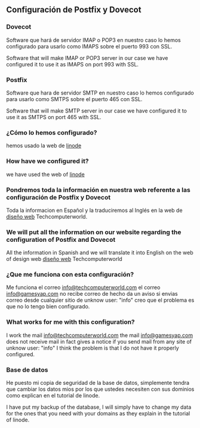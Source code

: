 ## Configuración de Postfix y Dovecot 

### Dovecot 

Software que hará de servidor IMAP o POP3 en nuestro caso lo hemos configurado para usarlo como IMAPS sobre el puerto 993 con SSL.

Software that will make IMAP or POP3 server in our case we have configured it to use it as IMAPS on port 993 with SSL.

### Postfix 

Software que hara de servidor SMTP en nuestro caso lo hemos configurado para usarlo como SMTPS sobre el puerto 465 con SSL.

Software that will make SMTP server in our case we have configured it to use it as SMTPS on port 465 with SSL.

### ¿Cómo lo hemos configurado?

hemos usado la web de [linode](https://www.linode.com/docs/email/postfix/email-with-postfix-dovecot-and-mysql/)

### How have we configured it? 

we have used the web of [linode](https://www.linode.com/docs/email/postfix/email-with-postfix-dovecot-and-mysql/)

### Pondremos toda la información en nuestra web referente a las configuración de Postfix y Dovecot

Toda la informacion en Español y la traduciremos al Inglés en la web de [diseño web](https://techcomputerworld.com) Techcomputerworld.

### We will put all the information on our website regarding the configuration of Postfix and Dovecot

All the information in Spanish and we will translate it into English on the web of design web [diseño web](https://techcomputerworld.com) Techcomputerworld

### ¿Que me funciona con esta configuración? 

Me funciona el correo info@techcomputerworld.com el correo info@gamesyap.com no recibe correo de hecho da un aviso si envias correo desde cualquier sitio de unknow user: "info" creo que el problema es que no lo tengo bien configurado. 

### What works for me with this configuration?

I work the mail info@techcomputerworld.com the mail info@gamesyap.com does not receive mail in fact gives a notice if you send mail from any site of unknow user: "info" I think the problem is that I do not have it properly configured.

### Base de datos 

He puesto mi copia de seguridad de la base de datos, simplemente tendra que cambiar los datos mios por los que ustedes necesiten con sus dominios como explican en el tutorial de linode.

I have put my backup of the database, I will simply have to change my data for the ones that you need with your domains as they explain in the tutorial of linode.